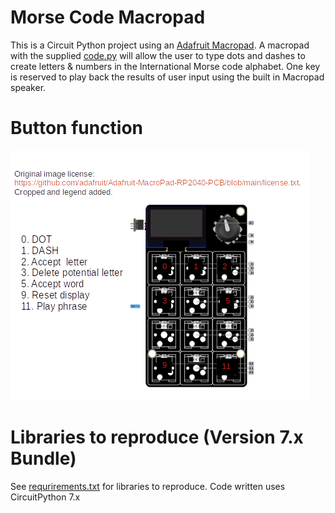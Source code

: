 # Morse Code Macropad
This is a Circuit Python project using an [Adafruit Macropad](https://learn.adafruit.com/adafruit-macropad-rp2040). A macropad with the supplied [code.py](code.py) will allow the user to type dots and dashes to create letters & numbers in the International Morse code alphabet. One key is reserved to play back the results of user input using the built in Macropad speaker. 

# Button function
![Current button function](legend.png)

# Libraries to reproduce (Version 7.x Bundle)
See [requrirements.txt](requirements.txt) for libraries to reproduce. Code written uses CircuitPython 7.x